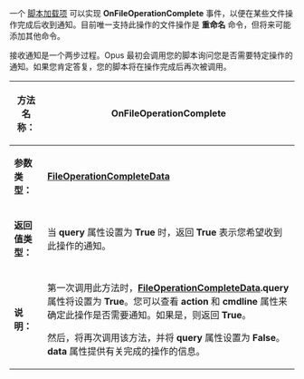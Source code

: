 一个 [脚本加载项](/Manual/scripting/script_add-ins/README.zh.md) 可以实现 **OnFileOperationComplete** 事件，以便在某些文件操作完成后收到通知。目前唯一支持此操作的文件操作是 **重命名** 命令，但将来可能添加其他命令。

接收通知是一个两步过程。Opus 最初会调用您的脚本询问您是否需要特定操作的通知。如果您肯定答复，您的脚本将在操作完成后再次被调用。

<table>
<thead><tr><th>

**方法名称：**</th><th>

OnFileOperationComplete

</th></tr></thead><tbody><tr><td>

**参数类型：**</td><td>

**[FileOperationCompleteData](../scripting_objects/fileoperationcompletedata.zh.md)**

</td></tr><tr><td>

**返回值类型：**</td><td>

当 **query** 属性设置为 **True** 时，返回 **True** 表示您希望收到此操作的通知。

</td></tr><tr><td>

**说明：**</td><td>

第一次调用此方法时，**[FileOperationCompleteData](../scripting_objects/fileoperationcompletedata.zh.md).query** 属性将设置为 **True**。您可以查看 **action** 和 **cmdline** 属性来确定此操作是否需要通知。如果是，则返回 **True**。

然后，将再次调用该方法，并将 **query** 属性设置为 **False**。**data** 属性提供有关完成的操作的信息。

</td></tr></tbody>
</table>